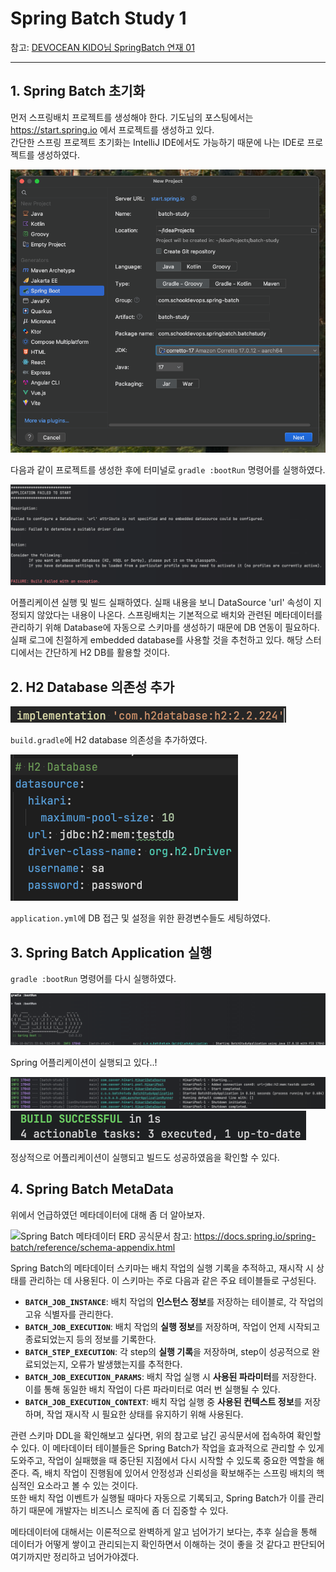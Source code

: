 # Spring Batch Study 1

참고: [DEVOCEAN KIDO님 SpringBatch 연재 01](https://devocean.sk.com/blog/techBoardDetail.do?ID=166164#none)

---

## 1. Spring Batch 초기화

먼저 스프링배치 프로젝트를 생성해야 한다. 기도님의 포스팅에서는 https://start.spring.io 에서 프로젝트를 생성하고 있다.  
간단한 스프링 프로젝트 초기화는 IntelliJ IDE에서도 가능하기 때문에 나는 IDE로 프로젝트를 생성하였다.

![img.png](img.png)

다음과 같이 프로젝트를 생성한 후에 터미널로 `gradle :bootRun` 명령어를 실행하였다.

![img_1.png](img_1.png)

어플리케이션 실행 및 빌드 실패하였다. 실패 내용을 보니 DataSource 'url' 속성이 지정되지 않았다는 내용이 나온다.
스프링배치는 기본적으로 배치와 관련된 메타데이터를 관리하기 위해 Database에 자동으로 스키마를 생성하기 때문에 DB 연동이 필요하다.  
실패 로그에 친절하게 embedded database를 사용할 것을 추천하고 있다. 해당 스터디에서는 간단하게 H2 DB를 활용할 것이다.

## 2. H2 Database 의존성 추가

![img_2.png](img_2.png)

`build.gradle`에 H2 database 의존성을 추가하였다.

![img_3.png](img_3.png)

`application.yml`에 DB 접근 및 설정을 위한 환경변수들도 세팅하였다.

## 3. Spring Batch Application 실행

`gradle :bootRun` 명령어를 다시 실행하였다.

![img_6.png](img_6.png)

Spring 어플리케이션이 실행되고 있다..!

![img_4.png](img_4.png)
![img_5.png](img_5.png)

정상적으로 어플리케이션이 실행되고 빌드도 성공하였음을 확인할 수 있다.

## 4. Spring Batch MetaData

위에서 언급하였던 메타데이터에 대해 좀 더 알아보자.

![Spring Batch 메타데이터 ERD](https://docs.spring.io/spring-batch/reference/_images/meta-data-erd.png)
공식문서 참고: https://docs.spring.io/spring-batch/reference/schema-appendix.html

Spring Batch의 메타데이터 스키마는 배치 작업의 실행 기록을 추적하고, 재시작 시 상태를 관리하는 데 사용된다. 이 스키마는 주로 다음과 같은 주요 테이블들로 구성된다.

- **`BATCH_JOB_INSTANCE`**: 배치 작업의 **인스턴스 정보**를 저장하는 테이블로, 각 작업의 고유 식별자를 관리한다.
- **`BATCH_JOB_EXECUTION`**: 배치 작업의 **실행 정보**를 저장하며, 작업이 언제 시작되고 종료되었는지 등의 정보를 기록한다.
- **`BATCH_STEP_EXECUTION`**: 각 step의 **실행 기록**을 저장하며, step이 성공적으로 완료되었는지, 오류가 발생했는지를 추적한다.
- **`BATCH_JOB_EXECUTION_PARAMS`**: 배치 작업 실행 시 **사용된 파라미터**를 저장한다. 이를 통해 동일한 배치 작업이 다른 파라미터로 여러 번 실행될 수 있다.
- **`BATCH_JOB_EXECUTION_CONTEXT`**: 배치 작업 실행 중 **사용된 컨텍스트 정보**를 저장하며, 작업 재시작 시 필요한 상태를 유지하기 위해 사용된다.

관련 스키마 DDL을 확인해보고 싶다면, 위의 참고로 남긴 공식문서에 접속하여 확인할 수 있다.
이 메타데이터 테이블들은 Spring Batch가 작업을 효과적으로 관리할 수 있게 도와주고, 작업이 실패했을 때 중단된 지점에서 다시 시작할 수 있도록 중요한 역할을 해준다.
즉, 배치 작업이 진행됨에 있어서 안정성과 신뢰성을 확보해주는 스프링 배치의 핵심적인 요소라고 볼 수 있는 것이다.  
또한 배치 작업 이벤트가 실행될 때마다 자동으로 기록되고, Spring Batch가 이를 관리하기 때문에 개발자는 비즈니스 로직에 좀 더 집중할 수 있다.

메타데이터에 대해서는 이론적으로 완벽하게 알고 넘어가기 보다는, 추후 실습을 통해 데이터가 어떻게 쌓이고 관리되는지 확인하면서 이해하는 것이 좋을 것 같다고 판단되어 여기까지만 정리하고 넘어가야겠다.
